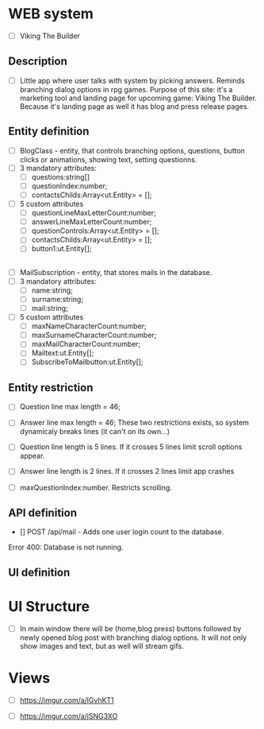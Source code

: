 # WEB system
- [ ] Viking The Builder

## Description
- [ ] Little app where user talks with system by picking answers. Reminds branching dialog options in rpg games. Purpose of this site: it's a marketing tool and landing page for upcoming game: Viking The Builder. Because it's landing page as well it has blog and press release pages.

## Entity definition
- [ ] BlogClass - entity, that controls branching options, questions, button clicks or animations, showing text, setting questionns.
- [ ] 3 mandatory attributes:
    - [ ] questions:string[]
    - [ ] questionIndex:number;
    - [ ] contactsChilds:Array<ut.Entity> = [];
- [ ] 5 custom attributes
    - [ ] questionLineMaxLetterCount:number;
    - [ ] answerLineMaxLetterCount:number;
    - [ ] questionControls:Array<ut.Entity> = [];
    - [ ] contactsChilds:Array<ut.Entity> = [];
    - [ ] button1:ut.Entity[];

##
- [ ] MailSubscription - entity, that stores mails in the database. 
- [ ] 3 mandatory attributes:
    - [ ] name:string;
    - [ ] surname:string;
    - [ ] mail:string;
- [ ] 5 custom attributes
    - [ ] maxNameCharacterCount:number;
    - [ ] maxSurnameCharacterCount:number;
    - [ ] maxMailCharacterCount:number;
    - [ ] Mailtext:ut.Entity[];
    - [ ] SubscribeToMailbutton:ut.Entity[];

## Entity restriction
- [ ] Question line max length = 46;
- [ ] Answer line max length = 46; These two restrictions exists, so system dynamicaly breaks lines (it can't on its own...)
- [ ] Question line length is 5 lines. If it crosses 5 lines limit scroll options appear.
- [ ] Answer line length is 2 lines. If it crosses 2 lines limit app crashes
- [ ] maxQuestionIndex:number. Restricts scrolling.


## API definition 
 - [] POST /api/mail - Adds one user login count to the database.
 
  Error 400: Database is not running. 
 

## UI definition
# UI Structure
- [ ] In main window there will be (home,blog press) buttons followed by newly opened blog post with branching dialog options. It will not only show images and text, but as well will stream gifs.
# Views
- [ ] https://imgur.com/a/lGvhKT1
- [ ] https://imgur.com/a/jSNG3XO


